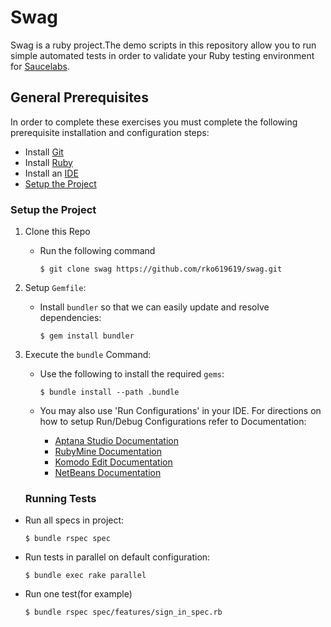 # Swag

Swag is a ruby project.The demo scripts in this repository allow you to run simple automated tests in order to validate your Ruby testing environment for [Saucelabs](https://www.saucedemo.com/).

## General Prerequisites

In order to complete these exercises you must complete the following prerequisite installation and configuration steps:

* Install [Git](https://github.com/rko619619/swag/blob/main/docs/prerequisites.md#install-git)
* Install [Ruby](https://github.com/rko619619/swag/blob/main/docs/prerequisites.md#install-ruby)
* Install an [IDE](https://github.com/rko619619/swag/blob/main/docs/prerequisites.md#install-an-ide)
* [Setup the Project](#setup-the-project)



### Setup the Project

1. Clone this Repo

    * Run the following command

        ```
        $ git clone swag https://github.com/rko619619/swag.git
        ```
2. Setup `Gemfile`:
    * Install `bundler` so that we can easily update and resolve dependencies:

        ```
        $ gem install bundler
        ```

3. Execute the `bundle` Command:
    * Use the following to install the required `gems`:

        ```
        $ bundle install --path .bundle
        ```
    
    * You may also use 'Run Configurations' in your IDE. For directions on how to setup Run/Debug Configurations refer to Documentation:
        * [Aptana Studio Documentation](https://github.com/aptana/studio3-ruby)
        * [RubyMine Documentation](https://www.jetbrains.com/ruby/documentation/)
        * [Komodo Edit Documentation](http://docs.komodoide.com/manual)
        * [NetBeans Documentation](https://netbeans.org/kb/)
   ### Running Tests
* Run all specs in project:
    ```
  $ bundle rspec spec
  ```
* Run tests in parallel on default configuration:
  ```
  $ bundle exec rake parallel
  ```
* Run one test(for example)
  ```
  $ bundle rspec spec/features/sign_in_spec.rb
  ```
